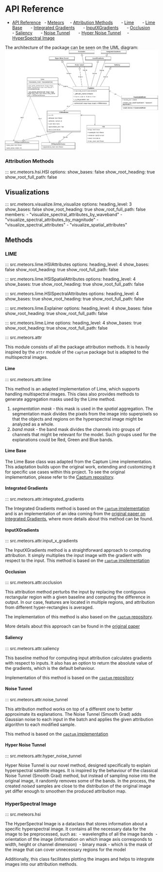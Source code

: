 # API Reference


- [API Reference](#api-reference)
    - [Meteors](#meteors)
      - [Attribution Methods](#attribution-methods)
        - [Lime](#lime)
        - [Lime Base](#lime-base)
        - [Integrated Gradients](#integrated-gradients)
        - [InputXGradients](#inputxgradients)
        - [Occlusion](#occlusion)
        - [Saliency](#saliency)
        - [Noise Tunnel](#noise-tunnel)
        - [Hyper Noise Tunnel](#hyper-noise-tunnel)
      - [HyperSpectral Image](#hyperspectral-image)

The architecture of the package can be seen on the UML diagram:
![UML diagram of package structure](../assets/UML-attribution-methods.png)

### Attribution Methods

::: src.meteors.hsi.HSI
options:
show_bases: false
show_root_heading: true
show_root_full_path: false


## Visualizations

::: src.meteors.visualize.lime_visualize
options:
heading_level: 3
show_bases: false
show_root_heading: true
show_root_full_path: false
members: - "visualize_spectral_attributes_by_waveband" - "visualize_spectral_attributes_by_magnitude" - "visualize_spectral_attributes" - "visualize_spatial_attributes"

## Methods

### LIME

::: src.meteors.lime.HSIAttributes
options:
heading_level: 4
show_bases: false
show_root_heading: true
show_root_full_path: false

::: src.meteors.lime.HSISpatialAttributes
options:
heading_level: 4
show_bases: true
show_root_heading: true
show_root_full_path: false

::: src.meteors.lime.HSISpectralAttributes
options:
heading_level: 4
show_bases: true
show_root_heading: true
show_root_full_path: false

::: src.meteors.lime.Explainer
options:
heading_level: 4
show_bases: false
show_root_heading: true
show_root_full_path: false

::: src.meteors.lime.Lime
options:
heading_level: 4
show_bases: true
show_root_heading: true
show_root_full_path: false

::: src.meteors.attr

This module consists of all the package attribution methods. It is heavily inspired by the `attr` module of the `captum` package but is adapted to the multispectral images.

#### Lime

::: src.meteors.attr.lime

This method is an adapted implementation of Lime, which supports handling multispectral images. This class also provides methods to generate aggregation masks used by the Lime method.

1. _segmentation mask_ - this mask is used in the _spatial_ aggregation. The segmentation mask divides the pixels from the image into superpixels so that the objects and regions on the hyperspectral image might be analyzed as a whole.
2. _band mask_ - the band mask divides the channels into groups of channels that might be relevant for the model. Such groups used for the explanations could be Red, Green and Blue bands.

#### Lime Base

The Lime Base class was adapted from the Captum Lime implementation. This adaptation builds upon the original work, extending and customizing it for specific use cases within this project. To see the original implementation, please refer to the [Captum repository](https://captum.ai/api/_modules/captum/attr/_core/lime.html#LimeBase).

#### Integrated Gradients

::: src.meteors.attr.integrated_gradients

The Integrated Gradients method is based on the [`captum` implementation](https://captum.ai/docs/extension/integrated_gradients) and is an implementation of an idea coming from the [original paper on Integrated Gradients](https://arxiv.org/pdf/1703.01365), where more details about this method can be found.

#### InputXGradients

::: src.meteors.attr.input_x_gradients

The InputXGradients method is a straightforward approach to computing attribution. It simply multiplies the input image with the gradient with respect to the input. This method is based on the [`captum` implementation](https://captum.ai/api/input_x_gradient.html)

#### Occlusion

::: src.meteors.attr.occlusion

This attribution method perturbs the input by replacing the contiguous rectangular region with a given baseline and computing the difference in output. In our case, features are located in multiple regions, and attribution from different hyper-rectangles is averaged.

The implementation of this method is also based on the [`captum` repository](https://captum.ai/api/occlusion.html).

More details about this approach can be found in the [original paper](https://arxiv.org/abs/1311.2901)

#### Saliency

::: src.meteors.attr.saliency

This baseline method for computing input attribution calculates gradients with respect to inputs. It also has an option to return the absolute value of the gradients, which is the default behaviour.

Implementation of this method is based on the [`captum` repository](https://captum.ai/api/saliency.html)

#### Noise Tunnel

::: src.meteors.attr.noise_tunnel

This attribution method works on top of a different one to better approximate its explanations.
The Noise Tunnel (Smooth Grad) adds Gaussian noise to each input in the batch and applies the given attribution algorithm to each modified sample.

This method is based on the [`captum` implementation](https://captum.ai/api/noise_tunnel.html)

#### Hyper Noise Tunnel

::: src.meteors.attr.hyper_noise_tunnel

Hyper Noise Tunnel is our novel method, designed specifically to explain hyperspectral satellite images. It is inspired by the behaviour of the classical Noise Tunnel (Smooth Grad) method, but instead of sampling noise into the original image, it randomly removes some of the bands. In the process, the created _noised_ samples are close to the distribution of the original image yet differ enough to smoothen the produced attribution map.

### HyperSpectral Image

::: src.meteors.hsi

The HyperSpectral Image is a dataclass that stores information about a specific hyperspectral image. It contains all the necessary data for the image to be preprocessed, such as:
 - wavelengths of all the image bands
 - orientation of the image (information on which image axis corresponds to width, height or channel dimension)
 - binary mask - which is the mask of the image that can cover unnecessary regions for the model

Additionally, this class facilitates plotting the images and helps to integrate images into our attribution methods.
